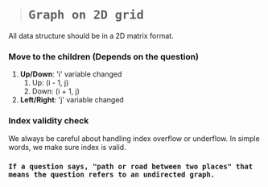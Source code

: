 > # **```Graph on 2D grid```**

All data structure should be in a 2D matrix format.

### Move to the children (Depends on the question)
1. **Up/Down**: 'i' variable changed 
   1. Up: (i - 1, j)
   2. Down: (i + 1, j)
2. **Left/Right**: 'j' variable changed

### Index validity check
We always be careful about handling index overflow or underflow. In simple words, we make sure index is valid. 

### ```If a question says, "path or road between two places" that means the question refers to an undirected graph.```